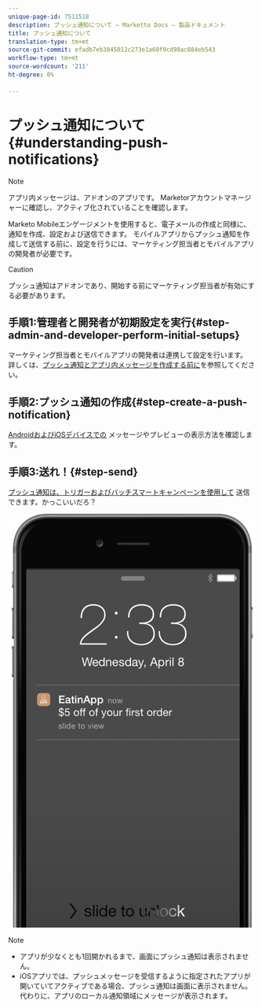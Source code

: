 ```yaml
---
unique-page-id: 7511518
description: プッシュ通知について — Marketto Docs — 製品ドキュメント
title: プッシュ通知について
translation-type: tm+mt
source-git-commit: efadb7eb3845012c273e1a60f9cd98ac884eb543
workflow-type: tm+mt
source-wordcount: '211'
ht-degree: 0%

---
```



# プッシュ通知について{#understanding-push-notifications}

>[!NOTE]
>
>アプリ内メッセージは、アドオンのアプリです。 Marketorアカウントマネージャーに確認し、アクティブ化されていることを確認します。

Marketo Mobileエンゲージメントを使用すると、電子メールの作成と同様に、通知を作成、設定および送信できます。  モバイルアプリからプッシュ通知を作成して送信する前に、設定を行うには、マーケティング担当者とモバイルアプリの開発者が必要です。

>[!CAUTION]
>
>プッシュ通知はアドオンであり、開始する前にマーケティング担当者が有効にする必要があります。

## 手順1:管理者と開発者が初期設定を実行{#step-admin-and-developer-perform-initial-setups}

マーケティング担当者とモバイルアプリの開発者は連携して設定を行います。 詳しくは、[プッシュ通知とアプリ内メッセージを作成する前に](../../../product-docs/mobile-marketing/admin/before-you-create-push-notifications-and-in-app-messages.md)を参照してください。

## 手順2:プッシュ通知の作成{#step-create-a-push-notification}

[AndroidおよびiOSデバイスでの](create-a-push-notification.md) メッセージやプレビューの表示方法を確認します。

## 手順3:送れ！{#step-send}

[プッシュ通知は、トリガーおよびバッチスマートキャンペーンを使用して](send-a-mobile-push-notification.md) 送信できます。かっこいいだろ？

![](assets/image2015-4-27-8-3a41-3a43.png)

>[!NOTE]
>
>* アプリが少なくとも1回開かれるまで、画面にプッシュ通知は表示されません。
>* iOSアプリでは、プッシュメッセージを受信するように指定されたアプリが開いていてアクティブである場合、プッシュ通知は画面に表示されません。 代わりに、アプリのローカル通知領域にメッセージが表示されます。

